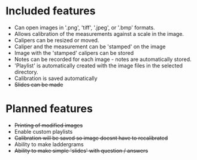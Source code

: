# Included features #

  * Can open images in '.png', 'tiff', '.jpeg', or '.bmp' formats.
  * Allows calibration of the measurements against a scale in the image.
  * Calipers can be resized or moved.
  * Caliper and the measurement can be  'stamped' on the image
  * Image with the 'stamped' calipers can be stored
  * Notes can be recorded for each image - notes are automatically stored.
  * 'Playlist' is automatically created with the image files in the selected directory.
  * Calibration is saved automatically
  * ~~Slides can be made~~

# Planned features #

  * ~~Printing of modified images~~
  * Enable custom playlists
  * ~~Calibration will be saved so image doesnt have to recalibrated~~
  * Ability to make laddergrams
  * ~~Ability to make simple 'slides' with question / answers~~